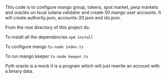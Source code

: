 This code is to configure mango group, tokens, spot market, perp markets and oracles on local solana validator and create 50 mango user accounts.
It will create authority.json, accounts-20.json and ids.json.

From the root directory of this project do:

To install all the dependancies
`npm install`

To configure mango
`ts-node index.ts`

To run mango keeper
`ts-node keeper.ts`

Pyth oracle is a mock it is a program which will just rewrite an account with a binary data.